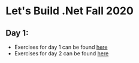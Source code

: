 # Let's Build .Net Fall 2020

## Day 1: 

- Exercises for day 1 can be found [here](https://github.com/FirelyTeam/LetsBuildNetFall2020/tree/day-1) 
- Exercises for day 2 can be found [here](https://github.com/FirelyTeam/LetsBuildNetFall2020/tree/day-2) 
